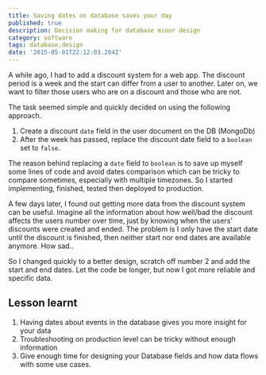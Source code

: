 ```yaml
---
title: Saving dates on database saves your day
published: true
description: Decision making for database minor design
category: software
tags: database,design
date: '2015-05-01T22:12:03.284Z'
---
```


A while ago, I had to add a discount system for a web app. The discount period is a week and the start can differ from a user to another. Later on, we want to filter those users who are on a discount and those who are not.

The task seemed simple and quickly decided on using the following approach.

1. Create a discount `date` field in the user document on the DB (MongoDb)
2. After the week has passed, replace the discount date field to a `boolean` set to `false`.

The reason behind replacing a `date` field to `boolean` is to save up myself some lines of code and avoid dates comparison which can be tricky to compare sometimes, especially with multiple timezones. So I started implementing, finished, tested then deployed to production.

A few days later, I found out getting more data from the discount system can be useful. Imagine all the information about how well/bad the discount affects the users number over time, just by knowing when the users' discounts were created and ended. The problem is I only have the start date until the discount is finished, then neither start nor end dates are available anymore. How sad..

So I changed quickly to a better design, scratch off number 2 and add the
start and end dates. Let the code be longer, but now I got
more reliable and specific data.

## Lesson learnt

1. Having dates about events in the database gives you more insight for your data
2. Troubleshooting on production level can be tricky without enough information
3. Give enough time for designing your Database fields and how data flows with some use cases.
